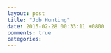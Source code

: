 ```yaml
---
layout: post
title: "Job Hunting"
date: 2015-02-28 00:33:11 +0800
comments: true
categories: 
---
```


